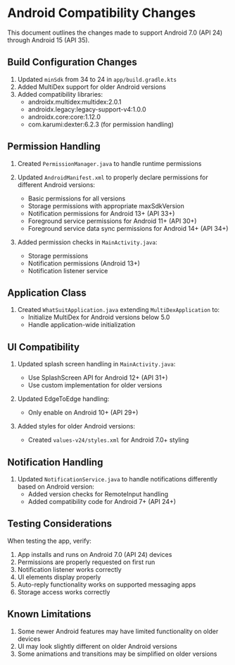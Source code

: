 # Android Compatibility Changes

This document outlines the changes made to support Android 7.0 (API 24) through Android 15 (API 35).

## Build Configuration Changes

1. Updated `minSdk` from 34 to 24 in `app/build.gradle.kts`
2. Added MultiDex support for older Android versions
3. Added compatibility libraries:
   - androidx.multidex:multidex:2.0.1
   - androidx.legacy:legacy-support-v4:1.0.0
   - androidx.core:core:1.12.0
   - com.karumi:dexter:6.2.3 (for permission handling)

## Permission Handling

1. Created `PermissionManager.java` to handle runtime permissions
2. Updated `AndroidManifest.xml` to properly declare permissions for different Android versions:
   - Basic permissions for all versions
   - Storage permissions with appropriate maxSdkVersion
   - Notification permissions for Android 13+ (API 33+)
   - Foreground service permissions for Android 11+ (API 30+)
   - Foreground service data sync permissions for Android 14+ (API 34+)

3. Added permission checks in `MainActivity.java`:
   - Storage permissions
   - Notification permissions (Android 13+)
   - Notification listener service

## Application Class

1. Created `WhatSuitApplication.java` extending `MultiDexApplication` to:
   - Initialize MultiDex for Android versions below 5.0
   - Handle application-wide initialization

## UI Compatibility

1. Updated splash screen handling in `MainActivity.java`:
   - Use SplashScreen API for Android 12+ (API 31+)
   - Use custom implementation for older versions

2. Updated EdgeToEdge handling:
   - Only enable on Android 10+ (API 29+)

3. Added styles for older Android versions:
   - Created `values-v24/styles.xml` for Android 7.0+ styling

## Notification Handling

1. Updated `NotificationService.java` to handle notifications differently based on Android version:
   - Added version checks for RemoteInput handling
   - Added compatibility code for Android 7+ (API 24+)

## Testing Considerations

When testing the app, verify:

1. App installs and runs on Android 7.0 (API 24) devices
2. Permissions are properly requested on first run
3. Notification listener works correctly
4. UI elements display properly
5. Auto-reply functionality works on supported messaging apps
6. Storage access works correctly

## Known Limitations

1. Some newer Android features may have limited functionality on older devices
2. UI may look slightly different on older Android versions
3. Some animations and transitions may be simplified on older versions
